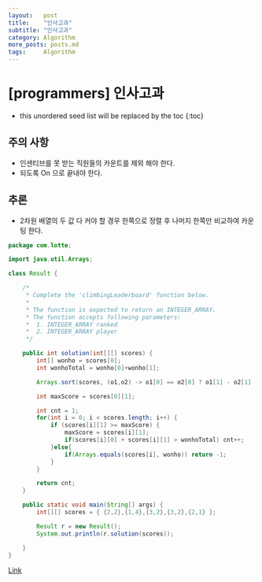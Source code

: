 ```yaml
---
layout:   post
title:    "인사고과"
subtitle: "인사고과"
category: Algorithm
more_posts: posts.md
tags:     Algorithm
---
```

# [programmers] 인사고과

<!--more-->
<!-- Table of contents -->
* this unordered seed list will be replaced by the toc
{:toc}

## 주의 사항
- 인센티브를 못 받는 직원들의 카운트를 제외 해야 한다.
- 되도록 On 으로 끝내야 한다.

## 추론
- 2차원 배열의 두 값 다 커야 할 경우 한쪽으로 정렬 후 나머지 한쪽만 비교하여 카운팅 한다.

```java
package com.lotte;

import java.util.Arrays;

class Result {

    /*
     * Complete the 'climbingLeaderboard' function below.
     *
     * The function is expected to return an INTEGER_ARRAY.
     * The function accepts following parameters:
     *  1. INTEGER_ARRAY ranked
     *  2. INTEGER_ARRAY player
     */

    public int solution(int[][] scores) {
        int[] wonho = scores[0];
        int wonhoTotal = wonho[0]+wonho[1];

        Arrays.sort(scores, (o1,o2) -> o1[0] == o2[0] ? o1[1] - o2[1] : o2[0] - o1[0] );

        int maxScore = scores[0][1];

        int cnt = 1;
        for(int i = 0; i < scores.length; i++) {
            if (scores[i][1] >= maxScore) {
                maxScore = scores[i][1];
                if(scores[i][0] + scores[i][1] > wonhoTotal) cnt++;
            }else{
                if(Arrays.equals(scores[i], wonho)) return -1;
            }
        }

        return cnt;
    }

    public static void main(String[] args) {
        int[][] scores = { {2,2},{1,4},{3,2},{3,2},{2,1} };

        Result r = new Result();
        System.out.println(r.solution(scores));

    }
}
```

[Link](https://school.programmers.co.kr/learn/courses/30/lessons/152995)